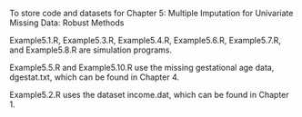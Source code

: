 To store code and datasets for Chapter 5: Multiple Imputation for Univariate Missing Data: Robust Methods

Example5.1.R, Example5.3.R, Example5.4.R, Example5.6.R, Example5.7.R, and Example5.8.R are simulation programs.

Example5.5.R and Example5.10.R use the missing gestational age data, dgestat.txt, which can be found in Chapter 4. 

Example5.2.R uses the dataset income.dat, which can be found in Chapter 1.
